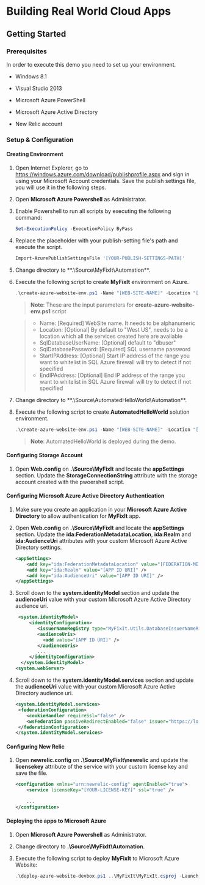 # Building Real World Cloud Apps #

## Getting Started ##

### Prerequisites ###

In order to execute this demo you need to set up your environment.

- Windows 8.1

- Visual Studio 2013

- Microsoft Azure PowerShell

- Microsoft Azure Active Directory

- New Relic account

### Setup & Configuration ###

#### Creating Environment ####

1. Open Internet Explorer, go to https://windows.azure.com/download/publishprofile.aspx and sign in using your Microsoft Account credentials. Save the publish settings file, you will use it in the following steps.

1. Open **Microsoft Azure Powershell** as Administrator.

1. Enable Powershell to run all scripts by executing the following command:

	```` PowerShell
	Set-ExecutionPolicy -ExecutionPolicy ByPass
	````

1. Replace the placeholder with your publish-setting file's path and execute the script.

	```` PowerShell
	Import-AzurePublishSettingsFile '[YOUR-PUBLISH-SETTINGS-PATH]'
	```` 

1. Change directory to **.\Source\MyFixIt\Automation\**.

1. Execute the following script to create **MyFixIt** environment on Azure.

	````PowerShell
	.\create-azure-website-env.ps1 -Name "[WEB-SITE-NAME]" -Location "[LOCATION]" -SqlDatabasePassword "[SQL-PASSOWORD]"
	````

	>**Note**: These are the input parameters for **create-azure-website-env.ps1** script

	> - Name: [Required] WebSite name. It needs to be alphanumeric
	> - Location: [Optional] By default to "West US", needs to be a location which all the services created here are available
	> - SqlDatabaseUserName: [Optional] default to "dbuser"
	> - SqlDatabasePassword: [Required] SQL username password	
	> - StartIPAddress: [Optional] Start IP address of the range you want to whitelist in SQL Azure firewall will try to detect if not specified
	> - EndIPAddress: [Optional] End IP address of the range you want to whitelist in SQL Azure firewall will try to detect if not specified


1. Change directory to **.\Source\AutomatedHelloWorld\Automation\**.

1. Execute the following script to create **AutomatedHelloWorld** solution environment.

	````PowerShell
	.\create-azure-website-env.ps1 -Name "[WEB-SITE-NAME]" -Location "[LOCATION]" -SqlDatabasePassword "[SQL-PASSOWORD]"
	````

	>**Note**: AutomatedHelloWorld is deployed during the demo.

#### Configuring Storage Account ####

1. Open **Web.config** on **.\Source\MyFixIt** and locate the **appSettings** section. Update the **StorageConnectionString** attribute with the storage account created with the pwoershell script.


#### Configuring Microsoft Azure Active Directory Authentication ####

1. Make sure you create an application in your **Microsoft Azure Active Directory** to allow authentication for **MyFixIt** app. 

1. Open **Web.config** on **.\Source\MyFixIt** and locate the **appSettings** section. Update the **ida:FederationMetadataLocation**, **ida:Realm** and **ida:AudienceUri** attributes with your custom Microsoft Azure Active Directory settings.

	````XML
	<appSettings>
		<add key="ida:FederationMetadataLocation" value="[FEDERATION-METADATA_DOCUMENT-URL]" />
		<add key="ida:Realm" value="[APP ID URI]" />
		<add key="ida:AudienceUri" value="[APP ID URI]" />
	</appSettings>
	````

1. Scroll down to the **system.identityModel** section and update the **audienceUri** value with your custom Microsoft Azure Active Directory audience uri.

	````XML
	 <system.identityModel>
		 <identityConfiguration>
			<issuerNameRegistry type="MyFixIt.Utils.DatabaseIssuerNameRegistry, MyFixIt" />
			<audienceUris>
			  <add value="[APP ID URI]" />
			</audienceUris>
			...
		 </identityConfiguration>
	  </system.identityModel>
	<system.webServer>
	````


1. Scroll down to the **system.identityModel.services** section and update the **audienceUri** value with your custom Microsoft Azure Active Directory audience uri.

	````XML
	<system.identityModel.services>
	 <federationConfiguration>
		<cookieHandler requireSsl="false" />
		<wsFederation passiveRedirectEnabled="false" issuer="https://login.windows.net/common/wsfed" realm="[APP ID URI]" requireHttps="false" />
	 </federationConfiguration>
	</system.identityModel.services>
	````

#### Configuring New Relic ####

1. Open **newrelic.config** on **.\Source\MyFixIt\newrelic** and update the **licensekey** attribute of the service with your custom license key and save the file.

	````XML
	<configuration xmlns="urn:newrelic-config" agentEnabled="true">
		<service licenseKey="[YOUR-LICENSE-KEY]" ssl="true" />
		
		...
	</configuration>
	````

#### Deploying the apps to Microsoft Azure ####

1. Open **Microsoft Azure Powershell** as Administrator.

1. Change directory to **.\Source\MyFixIt\Automation**.

1. Execute the following script to deploy **MyFixIt** to Microsoft Azure Website:

	````PowerShell
	.\deploy-azure-website-devbox.ps1 ..\MyFixIt\MyFixIt.csproj -Launch
	````
